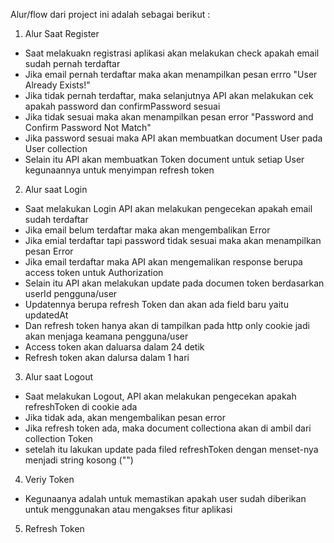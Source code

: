 Alur/flow dari project ini adalah sebagai berikut :

1. Alur Saat Register
- Saat melakuakn registrasi aplikasi akan melakukan check apakah email sudah pernah terdaftar
- Jika email pernah terdaftar maka akan menampilkan pesan errro "User Already Exists!"
- Jika tidak pernah terdaftar, maka selanjutnya API akan melakukan cek apakah password dan confirmPassword sesuai
- Jika tidak sesuai maka akan menampilkan pesan error "Password and Confirm Password Not Match"
- Jika password sesuai maka API akan membuatkan document User pada User collection
- Selain itu API akan membuatkan Token document untuk setiap User kegunaannya untuk menyimpan refresh token

2. Alur saat Login
- Saat melakukan Login API akan melakukan pengecekan apakah email sudah terdaftar
- Jika email belum terdaftar maka akan mengembalikan Error
- Jika emial terdaftar tapi password tidak sesuai maka akan menampilkan pesan Error
- Jika email terdaftar maka API akan mengemalikan response berupa access token untuk Authorization
- Selain itu API akan melakukan update pada documen token berdasarkan userId pengguna/user
- Updatennya berupa refresh Token dan akan ada field baru yaitu updatedAt
- Dan refresh token hanya akan di tampilkan pada http only cookie jadi akan menjaga keamana pengguna/user
- Access token akan daluarsa dalam 24 detik
- Refresh token akan dalursa dalam 1 hari


3. Alur saat Logout
- Saat melakukan Logout, API akan melakukan pengecekan apakah refreshToken di cookie ada
- Jika tidak ada, akan mengembalikan pesan error
- Jika refresh token ada, maka document collectiona akan di ambil dari collection Token
- setelah itu lakukan update pada filed refreshToken dengan menset-nya menjadi string kosong ("")

4. Veriy Token
- Kegunaanya adalah untuk memastikan apakah user sudah diberikan untuk menggunakan atau mengakses fitur aplikasi

5. Refresh Token
